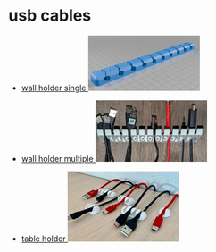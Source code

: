 # usb cables

* [ wall holder single ![alt text](image-2.png) ](https://www.thingiverse.com/thing:6866521)

* [ wall holder multiple ![alt text](image.png) ](https://makerworld.com/en/models/804113-test-lead-hanger-wall-mount-general-wire-organize#profileId-744636)



* [ table holder ![alt text](image-1.png) ](https://makerworld.com/en/models/237338-cable-holders#profileId-253366)



